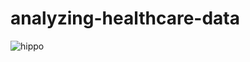 # analyzing-healthcare-data

![hippo](https://media1.giphy.com/media/v1.Y2lkPTc5MGI3NjExcDRlbDNrMjZlamkwMXcyODIxNHFidGhmOGt6dDNqYXg5NzY3cG5ueCZlcD12MV9pbnRlcm5hbF9naWZfYnlfaWQmY3Q9Zw/fvKPj9H2dLbvXPWaZB/giphy.gif)
